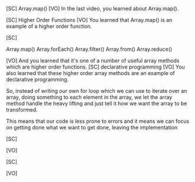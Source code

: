 [SC]
Array.map()
[VO]
In the last video, you learned about Array.map().

[SC]
Higher Order Functions
[VO]
You learned that Array.map() is an example of a higher order function.

[SC]

Array.map()
Array.forEach()
Array.filter()
Array.from()
Array.reduce()

[VO]
And you learned that it's one of a number of useful array methods which are higher order functions.
[SC]
declarative programming
[VO]
You also learned that these higher order array methods are an example of declarative programming.

So, instead of writing our own for loop which we can use to iterate over an array, doing something to each element in the array, we let the array method handle the heavy lifting and just tell it how we want the array to be transformed.

This means that our code is less prone to errors and it means we can focus on getting done what we want to get done, leaving the implementation

[SC]

[VO]

[SC]

[VO]
